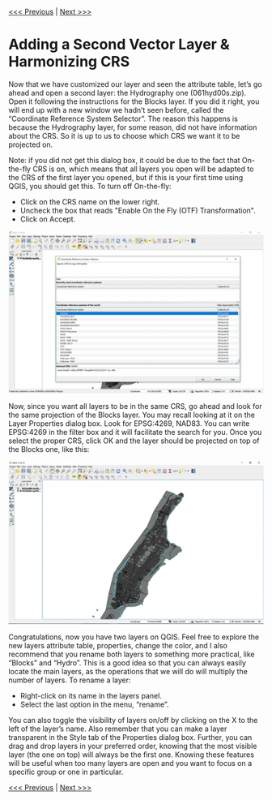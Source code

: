 [<<< Previous](5attrib.md)  | [Next >>>](7raster.md)  

# Adding a Second Vector Layer & Harmonizing CRS

Now that we have customized our layer and seen the attribute table, let’s go ahead and open a second layer: the Hydrography one (061hyd00s.zip). Open it following the instructions for the Blocks layer. If you did it right, you will end up with a new window we hadn’t seen before, called the “Coordinate Reference System Selector”. The reason this happens is because the Hydrography layer, for some reason, did not have information about the CRS. So it is up to us to choose which CRS we want it to be projected on.

Note: if you did not get this dialog box, it could be due to the fact that On-the-fly CRS is on, which means that all layers you open will be adapted to the CRS of the first layer you opened, but if this is your first time using QGIS, you should get this. To turn off On-the-fly:

* Click on the CRS name on the lower right.
* Uncheck the box that reads "Enable On the Fly (OTF) Transformation".
* Click on Accept.

![Choosing a CRS for the Hydro Layer](images/layer4.png)

Now, since you want all layers to be in the same CRS, go ahead and look for the same projection of the Blocks layer. You may recall looking at it on the Layer Properties dialog box. Look for EPSG:4269, NAD83. You can write EPSG:4269 in the filter box and it will facilitate the search for you. Once you select the proper CRS, click OK and the layer should be projected on top of the Blocks one, like this:

![Two Projected Layers](images/layer5.png)

Congratulations, now you have two layers on QGIS. Feel free to explore the new layers attribute table, properties, change the color, and I also recommend that you rename both layers to something more practical, like “Blocks” and “Hydro”. This is a good idea so that you can always easily locate the main layers, as the operations that we will do will multiply the number of layers. To rename a layer:

* Right-click on its name in the layers panel.
* Select the last option in the menu, “rename”. 

You can also toggle the visibility of layers on/off by clicking on the X to the left of the layer’s name. Also remember that you can make a layer transparent in the Style tab of the Properties dialog box. Further, you can drag and drop layers in your preferred order, knowing that the most visible layer (the one on top) will always be the first one. Knowing these features will be useful when too many layers are open and you want to focus on a specific group or one in particular.

[<<< Previous](5attrib.md)  | [Next >>>](7raster.md)  
